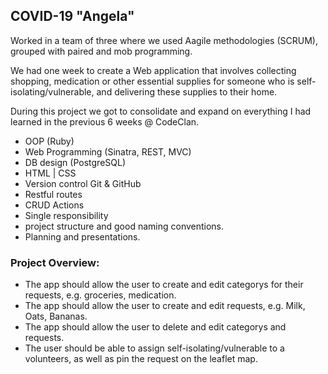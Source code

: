 ## COVID-19 "Angela"

Worked in a team of three where we used Aagile methodologies (SCRUM), grouped with paired and mob programming.

We had one week to create a Web application that involves collecting shopping, medication or other essential supplies for someone who is self-isolating/vulnerable, and delivering these supplies to their home.

During this project we got to consolidate and expand on everything I had learned in the previous 6 weeks @ CodeClan.

* OOP (Ruby)
* Web Programming (Sinatra, REST, MVC)
* DB design (PostgreSQL) 
* HTML | CSS
* Version control Git & GitHub
* Restful routes
* CRUD Actions
* Single responsibility
* project structure and good naming conventions.
* Planning and presentations.

### Project Overview:

* The app should allow the user to create and edit categorys for their requests, e.g. groceries, medication.
* The app should allow the user to create and edit requests, e.g. Milk, Oats, Bananas.
* The app should allow the user to delete and edit categorys and requests.
* The user should be able to assign self-isolating/vulnerable to a volunteers, as well as pin the request on the leaflet map.
